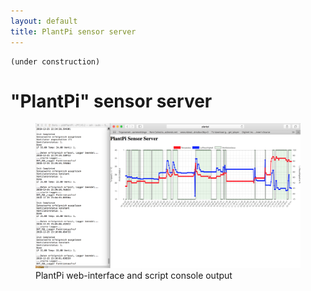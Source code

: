 ```yaml
---
layout: default
title: PlantPi sensor server
---
```



```
(under construction)
```

# "PlantPi" sensor server


<figure>
<a href="https://github.com/BorisJung/PlantPi/blob/master/pics/plantpi_proof.png?raw=true" target="_blank">
<img src="https://github.com/BorisJung/PlantPi/blob/master/pics/plantpi_proof.png?raw=true" alt="my alt text" /></a><br>
<figcaption style="text-align:left">PlantPi web-interface and script console output</figcaption>
</figure>

